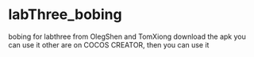 # labThree_bobing
bobing for labthree from OlegShen and TomXiong
download the apk you can use it
other are on COCOS CREATOR, then you can use it
